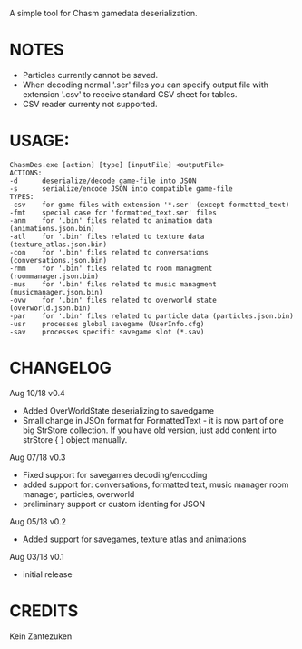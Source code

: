 A simple tool for Chasm gamedata deserialization.

# NOTES
* Particles currently cannot be saved.
* When decoding normal '.ser' files you can specify output file
  with extension '.csv' to receive standard CSV sheet for tables.
 * CSV reader currenty not supported.

# USAGE:
```
ChasmDes.exe [action] [type] [inputFile] <outputFile>
ACTIONS:
-d      deserialize/decode game-file into JSON
-s      serialize/encode JSON into compatible game-file
TYPES:
-csv    for game files with extension '*.ser' (except formatted_text)
-fmt    special case for 'formatted_text.ser' files
-anm    for '.bin' files related to animation data (animations.json.bin)
-atl    for '.bin' files related to texture data (texture_atlas.json.bin)
-con    for '.bin' files related to conversations (conversations.json.bin)
-rmm    for '.bin' files related to room managment (roommanager.json.bin)
-mus    for '.bin' files related to music managment (musicmanager.json.bin)
-ovw    for '.bin' files related to overworld state (overworld.json.bin)
-par    for '.bin' files related to particle data (particles.json.bin)
-usr    processes global savegame (UserInfo.cfg)
-sav    processes specific savegame slot (*.sav)
```

# CHANGELOG
Aug 10/18 v0.4
- Added OverWorldState deserializing to savedgame
- Small change in JSOn format for FormattedText - it is now part
  of one big StrStore collection. If you have old version, just
  add content into strStore { } object manually.

Aug 07/18 v0.3
- Fixed support for savegames decoding/encoding
- added support for: conversations, formatted text, music manager
  room manager, particles, overworld
- preliminary support or custom identing for JSON

Aug 05/18 v0.2
- Added support for savegames, texture atlas and animations

Aug 03/18 v0.1
- initial release

# CREDITS
Kein Zantezuken  
